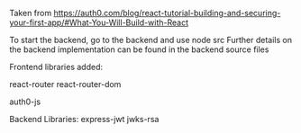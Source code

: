 Taken from https://auth0.com/blog/react-tutorial-building-and-securing-your-first-app/#What-You-Will-Build-with-React

To start the backend, go to the backend and use node src
Further details on the backend implementation can be found in the backend source files

Frontend libraries added:

react-router
react-router-dom

auth0-js

Backend Libraries:
express-jwt
jwks-rsa
